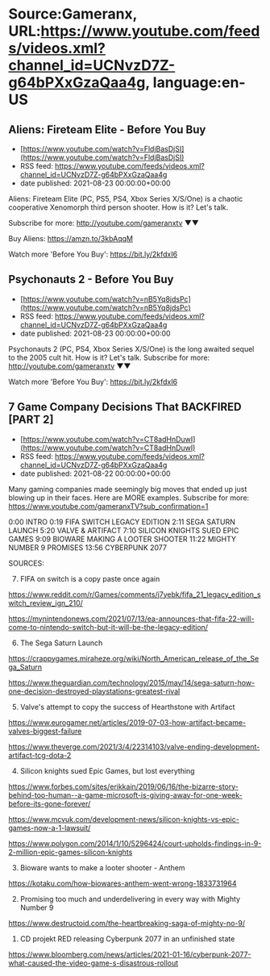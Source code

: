 # Source:Gameranx, URL:https://www.youtube.com/feeds/videos.xml?channel_id=UCNvzD7Z-g64bPXxGzaQaa4g, language:en-US

## Aliens: Fireteam Elite - Before You Buy
 - [https://www.youtube.com/watch?v=FldjBasDjSI](https://www.youtube.com/watch?v=FldjBasDjSI)
 - RSS feed: https://www.youtube.com/feeds/videos.xml?channel_id=UCNvzD7Z-g64bPXxGzaQaa4g
 - date published: 2021-08-23 00:00:00+00:00

Aliens: Fireteam Elite (PC, PS5, PS4, Xbox Series X/S/One) is a chaotic cooperative Xenomorph third person shooter. How is it? Let's talk.

Subscribe for more: http://youtube.com/gameranxtv ▼▼

Buy Aliens: https://amzn.to/3kbAqqM


Watch more 'Before You Buy': https://bit.ly/2kfdxI6

## Psychonauts 2 - Before You Buy
 - [https://www.youtube.com/watch?v=nB5Yq8jdsPc](https://www.youtube.com/watch?v=nB5Yq8jdsPc)
 - RSS feed: https://www.youtube.com/feeds/videos.xml?channel_id=UCNvzD7Z-g64bPXxGzaQaa4g
 - date published: 2021-08-23 00:00:00+00:00

Psychonauts 2 (PC, PS4, Xbox Series X/S/One) is the long awaited sequel to the 2005 cult hit. How is it? Let's talk.
Subscribe for more: http://youtube.com/gameranxtv ▼▼


Watch more 'Before You Buy': https://bit.ly/2kfdxI6

## 7 Game Company Decisions That BACKFIRED [PART 2]
 - [https://www.youtube.com/watch?v=CT8adHnDuwI](https://www.youtube.com/watch?v=CT8adHnDuwI)
 - RSS feed: https://www.youtube.com/feeds/videos.xml?channel_id=UCNvzD7Z-g64bPXxGzaQaa4g
 - date published: 2021-08-22 00:00:00+00:00

Many gaming companies made seemingly big moves that ended up just blowing up in their faces. Here are MORE examples.
Subscribe for more: https://www.youtube.com/gameranxTV?sub_confirmation=1

0:00 INTRO
0:19 FIFA SWITCH LEGACY EDITION
2:11 SEGA SATURN LAUNCH
5:20 VALVE & ARTIFACT
7:10 SILICON KNIGHTS SUED EPIC GAMES
9:09 BIOWARE MAKING A LOOTER SHOOTER
11:22 MIGHTY NUMBER 9 PROMISES
13:56 CYBERPUNK 2077


SOURCES:

7. FIFA on switch is a copy paste once again

https://www.reddit.com/r/Games/comments/j7yebk/fifa_21_legacy_edition_switch_review_ign_210/

https://mynintendonews.com/2021/07/13/ea-announces-that-fifa-22-will-come-to-nintendo-switch-but-it-will-be-the-legacy-edition/




   
6. The Sega Saturn Launch

https://crappygames.miraheze.org/wiki/North_American_release_of_the_Sega_Saturn

https://www.theguardian.com/technology/2015/may/14/sega-saturn-how-one-decision-destroyed-playstations-greatest-rival





 
5. Valve's attempt to copy the success of Hearthstone with Artifact

https://www.eurogamer.net/articles/2019-07-03-how-artifact-became-valves-biggest-failure

https://www.theverge.com/2021/3/4/22314103/valve-ending-development-artifact-tcg-dota-2


   

4. Silicon knights sued Epic Games, but lost everything

https://www.forbes.com/sites/erikkain/2019/06/16/the-bizarre-story-behind-too-human--a-game-microsoft-is-giving-away-for-one-week-before-its-gone-forever/

https://www.mcvuk.com/development-news/silicon-knights-vs-epic-games-now-a-1-lawsuit/

https://www.polygon.com/2014/1/10/5296424/court-upholds-findings-in-9-2-million-epic-games-silicon-knights




   
3. Bioware wants to make a looter shooter - Anthem

https://kotaku.com/how-biowares-anthem-went-wrong-1833731964



 
2. Promising too much and underdelivering in every way with Mighty Number 9

https://www.destructoid.com/the-heartbreaking-saga-of-mighty-no-9/



1. CD projekt RED releasing Cyberpunk 2077 in an unfinished state

https://www.bloomberg.com/news/articles/2021-01-16/cyberpunk-2077-what-caused-the-video-game-s-disastrous-rollout

